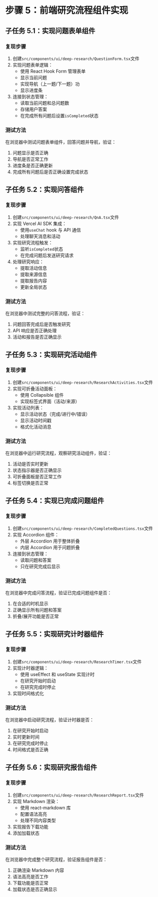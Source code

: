 # 步骤 5：前端研究流程组件实现

## 子任务 5.1：实现问题表单组件

### 复现步骤

1. 创建`src/components/ui/deep-research/QuestionForm.tsx`文件
2. 实现问题表单逻辑：
   - 使用 React Hook Form 管理表单
   - 显示当前问题
   - 实现导航（上一题/下一题）功
   - 显示进度条
3. 连接到状态管理：
   - 读取当前问题和总问题数
   - 存储用户答案
   - 在完成所有问题后设置`isCompleted`状态

### 测试方法

在浏览器中测试问题表单组件，回答问题并导航，验证：

1. 问题显示是否正确
2. 导航是否正常工作
3. 进度条是否正确更新
4. 完成所有问题后是否正确设置完成状态

## 子任务 5.2：实现问答组件

### 复现步骤

1. 创建`src/components/ui/deep-research/QnA.tsx`文件
2. 实现 Vercel AI SDK 集成：
   - 使用`useChat` hook 与 API 通信
   - 处理聊天消息和活动
3. 实现研究流程触发：
   - 监听`isCompleted`状态
   - 在完成问题后发送研究请求
4. 处理研究响应：
   - 提取活动信息
   - 提取来源信息
   - 提取报告内容
   - 更新全局状态

### 测试方法

在浏览器中测试完整的问答流程，验证：

1. 问题回答完成后是否触发研究
2. API 响应是否正确处理
3. 活动和报告是否正确显示

## 子任务 5.3：实现研究活动组件

### 复现步骤

1. 创建`src/components/ui/deep-research/ResearchActivities.tsx`文件
2. 实现可折叠活动面板：
   - 使用 Collapsible 组件
   - 实现标签式界面（活动/来源）
3. 实现活动列表：
   - 显示活动状态（完成/进行中/错误）
   - 显示活动时间戳
   - 格式化活动消息

### 测试方法

在浏览器中运行研究流程，观察研究活动组件，验证：

1. 活动是否实时更新
2. 状态指示器是否正确显示
3. 可折叠面板是否正常工作
4. 标签切换是否正常

## 子任务 5.4：实现已完成问题组件

### 复现步骤

1. 创建`src/components/ui/deep-research/CompletedQuestions.tsx`文件
2. 实现 Accordion 组件：
   - 外层 Accordion 用于整体折叠
   - 内层 Accordion 用于问题折叠
3. 连接到状态管理：
   - 读取问题和答案
   - 只在研究完成后显示

### 测试方法

在浏览器中完成问答流程，验证已完成问题组件是否：

1. 在合适的时机显示
2. 正确显示所有问题和答案
3. 折叠/展开功能是否正常

## 子任务 5.5：实现研究计时器组件

### 复现步骤

1. 创建`src/components/ui/deep-research/ResearchTimer.tsx`文件
2. 实现计时器逻辑：
   - 使用 useEffect 和 useState 实现计时
   - 在研究开始时启动
   - 在研究完成时停止
3. 实现时间格式化

### 测试方法

在浏览器中启动研究流程，验证计时器是否：

1. 在研究开始时启动
2. 实时更新时间
3. 在研究完成时停止
4. 时间格式是否正确

## 子任务 5.6：实现研究报告组件

### 复现步骤

1. 创建`src/components/ui/deep-research/ResearchReport.tsx`文件
2. 实现 Markdown 渲染：
   - 使用 react-markdown 库
   - 配置语法高亮
   - 处理不同内容类型
3. 实现报告下载功能
4. 添加加载状态

### 测试方法

在浏览器中完成整个研究流程，验证报告组件是否：

1. 正确渲染 Markdown 内容
2. 语法高亮是否工作
3. 下载功能是否正常
4. 加载状态是否正确显示
